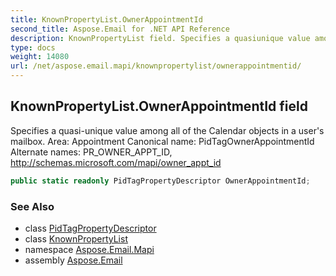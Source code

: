 ```yaml
---
title: KnownPropertyList.OwnerAppointmentId
second_title: Aspose.Email for .NET API Reference
description: KnownPropertyList field. Specifies a quasiunique value among all of the Calendar objects in a users mailbox. Area Appointment Canonical name PidTagOwnerAppointmentId Alternate names PR_OWNER_APPT_ID http//schemas.microsoft.com/mapi/owner_appt_id
type: docs
weight: 14080
url: /net/aspose.email.mapi/knownpropertylist/ownerappointmentid/
---
```

## KnownPropertyList.OwnerAppointmentId field

Specifies a quasi-unique value among all of the Calendar objects in a user's mailbox. Area: Appointment Canonical name: PidTagOwnerAppointmentId Alternate names: PR_OWNER_APPT_ID, http://schemas.microsoft.com/mapi/owner_appt_id

```csharp
public static readonly PidTagPropertyDescriptor OwnerAppointmentId;
```

### See Also

* class [PidTagPropertyDescriptor](../../pidtagpropertydescriptor/)
* class [KnownPropertyList](../)
* namespace [Aspose.Email.Mapi](../../knownpropertylist/)
* assembly [Aspose.Email](../../../)


